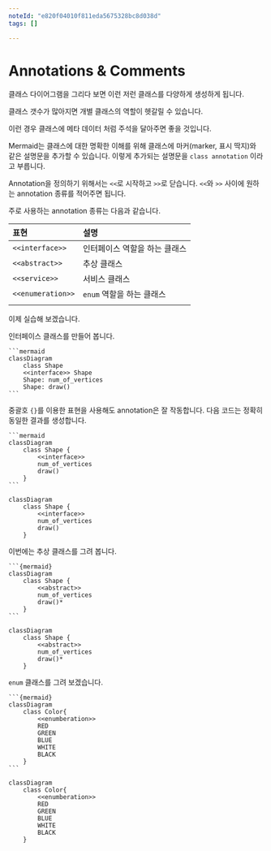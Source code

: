 ```yaml
---
noteId: "e820f04010f811eda5675328bc8d038d"
tags: []

---
```


# Annotations & Comments

클래스 다이어그램을 그리다 보면 이런 저런 클래스를 다양하게 생성하게 됩니다. 

클래스 갯수가 많아지면 개별 클래스의 역할이 헷갈릴 수 있습니다. 

이런 경우 클래스에 메타 데이터 처럼 주석을 달아주면 좋을 것입니다.

Mermaid는 클래스에 대한 명확한 이해를 위해 클래스에 마커(marker, 표시 딱지)와 같은 설명문을 추가할 수 있습니다. 이렇게 추가되는 설명문을 `class annotation` 이라고 부릅니다.

Annotation을 정의하기 위해서는 `<<`로 시작하고 `>>`로 닫습니다. `<<`와 `>>` 사이에 원하는 annotation 종류를 적어주면 됩니다. 

주로 사용하는 annotation 종류는 다음과 같습니다.

|표현|설명|
|:--|:--|
|`<<interface>>`|인터페이스 역할을 하는 클래스|
|`<<abstract>>`|추상 클래스|
|`<<service>>`|서비스 클래스|
|`<<enumeration>>`|`enum` 역할을 하는 클래스|
|||

이제 실습해 보겠습니다.

인터페이스 클래스를 만들어 봅니다.

````
```mermaid
classDiagram
    class Shape
    <<interface>> Shape
    Shape: num_of_vertices
    Shape: draw()
```
````

중괄호 `{}`를 이용한 표현을 사용해도 annotation은 잘 작동합니다. 다음 코드는 정확히 동일한 결과를 생성합니다.

````
```mermaid
classDiagram 
    class Shape {
        <<interface>> 
        num_of_vertices
        draw()
    }
```
````

```{mermaid}
classDiagram 
    class Shape {
        <<interface>> 
        num_of_vertices
        draw()
    }
```

이번에는 추상 클래스를 그려 봅니다.

````
```{mermaid}
classDiagram 
    class Shape {
        <<abstract>> 
        num_of_vertices
        draw()*
    }
```
````

```{mermaid}
classDiagram 
    class Shape {
        <<abstract>> 
        num_of_vertices
        draw()*
    }
```

`enum` 클래스를 그려 보겠습니다.

````
```{mermaid}
classDiagram
    class Color{
        <<enumberation>>
        RED
        GREEN
        BLUE
        WHITE
        BLACK
    }
```
````

```{mermaid}
classDiagram
    class Color{
        <<enumberation>>
        RED
        GREEN
        BLUE
        WHITE
        BLACK
    }
```
